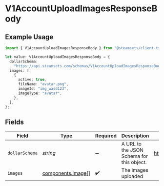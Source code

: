 # V1AccountUploadImagesResponseBody

## Example Usage

```typescript
import { V1AccountUploadImagesResponseBody } from "@steamsets/client-ts/models/components";

let value: V1AccountUploadImagesResponseBody = {
  dollarSchema:
    "https://api.steamsets.com/schemas/V1AccountUploadImagesResponseBody.json",
  images: [
    {
      active: true,
      fileName: "avatar.png",
      imageId: "img_wasd123",
      imageType: "avatar",
    },
  ],
};
```

## Fields

| Field                                                                    | Type                                                                     | Required                                                                 | Description                                                              | Example                                                                  |
| ------------------------------------------------------------------------ | ------------------------------------------------------------------------ | ------------------------------------------------------------------------ | ------------------------------------------------------------------------ | ------------------------------------------------------------------------ |
| `dollarSchema`                                                           | *string*                                                                 | :heavy_minus_sign:                                                       | A URL to the JSON Schema for this object.                                | https://api.steamsets.com/schemas/V1AccountUploadImagesResponseBody.json |
| `images`                                                                 | [components.Image](../../models/components/image.md)[]                   | :heavy_check_mark:                                                       | The images uploaded                                                      |                                                                          |